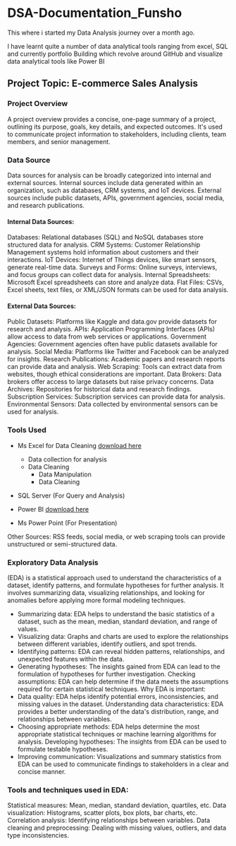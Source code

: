 # DSA-Documentation_Funsho
This where i started my Data Analysis journey over a month ago. 

I have learnt quite a number of data analytical tools ranging from excel, 
SQL and currently portfolio Building which revolve around GitHub and visualize data analytical tools like Power BI

## Project Topic: E-commerce Sales Analysis
### Project Overview
A project overview provides a concise, one-page summary of a project, outlining its purpose, goals, key details, and expected outcomes. It's used to communicate project information to stakeholders, including clients, team members, and senior management. 

### Data Source

Data sources for analysis can be broadly categorized into internal and external sources. Internal sources include data generated within an organization, such as databases, CRM systems, and IoT devices. External sources include public datasets, APIs, government agencies, social media, and research publications. 


#### Internal Data Sources:
Databases: Relational databases (SQL) and NoSQL databases store structured data for analysis. 
CRM Systems: Customer Relationship Management systems hold information about customers and their interactions. 
IoT Devices: Internet of Things devices, like smart sensors, generate real-time data. 
Surveys and Forms: Online surveys, interviews, and focus groups can collect data for analysis. 
Internal Spreadsheets: Microsoft Excel spreadsheets can store and analyze data. 
Flat Files: CSVs, Excel sheets, text files, or XML/JSON formats can be used for data analysis.

#### External Data Sources:
Public Datasets: Platforms like Kaggle and data.gov provide datasets for research and analysis. 
APIs: Application Programming Interfaces (APIs) allow access to data from web services or applications. 
Government Agencies: Government agencies often have public datasets available for analysis. 
Social Media: Platforms like Twitter and Facebook can be analyzed for insights. 
Research Publications: Academic papers and research reports can provide data and analysis. 
Web Scraping: Tools can extract data from websites, though ethical considerations are important. 
Data Brokers: Data brokers offer access to large datasets but raise privacy concerns. 
Data Archives: Repositories for historical data and research findings. 
Subscription Services: Subscription services can provide data for analysis. 
Environmental Sensors: Data collected by environmental sensors can be used for analysis. 

### Tools Used
- Ms Excel for Data Cleaning [download here](http://www.microsoft.com)
    - Data collection for analysis
    - Data Cleaning
        - Data Manipulation
        - Data Cleaning
          
- SQL Server (For Query and Analysis)
- Power BI [download here](https://www.microsoft.com)
- Ms Power Point (For Presentation)

Other Sources: RSS feeds, social media, or web scraping tools can provide unstructured or semi-structured data. 


### Exploratory Data Analysis 
(EDA) is a statistical approach used to understand the characteristics of a dataset, identify patterns, and formulate hypotheses for further analysis. It involves summarizing data, visualizing relationships, and looking for anomalies before applying more formal modeling techniques. 

- Summarizing data:
EDA helps to understand the basic statistics of a dataset, such as the mean, median, standard deviation, and range of values. 
- Visualizing data:
Graphs and charts are used to explore the relationships between different variables, identify outliers, and spot trends. 
- Identifying patterns:
EDA can reveal hidden patterns, relationships, and unexpected features within the data. 
- Generating hypotheses:
The insights gained from EDA can lead to the formulation of hypotheses for further investigation. 
Checking assumptions:
EDA can help determine if the data meets the assumptions required for certain statistical techniques. 
Why EDA is important:
- Data quality:
EDA helps identify potential errors, inconsistencies, and missing values in the dataset. 
Understanding data characteristics:
EDA provides a better understanding of the data's distribution, range, and relationships between variables. 
- Choosing appropriate methods:
EDA helps determine the most appropriate statistical techniques or machine learning algorithms for analysis. 
Developing hypotheses:
The insights from EDA can be used to formulate testable hypotheses. 
- Improving communication:
Visualizations and summary statistics from EDA can be used to communicate findings to stakeholders in a clear and concise manner. 
### Tools and techniques used in EDA: 
Statistical measures: Mean, median, standard deviation, quartiles, etc.
Data visualization: Histograms, scatter plots, box plots, bar charts, etc.
Correlation analysis: Identifying relationships between variables.
Data cleaning and preprocessing: Dealing with missing values, outliers, and data type inconsistencies. 
